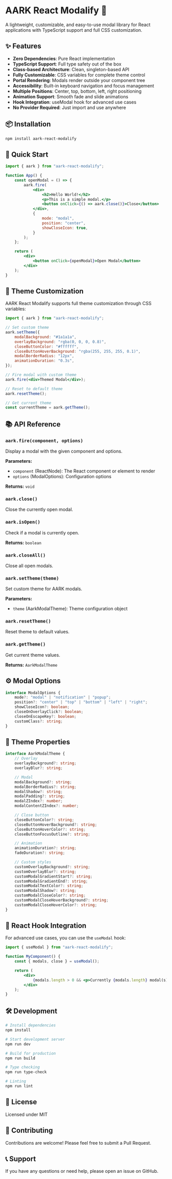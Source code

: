 # AARK React Modalify 🚀

A lightweight, customizable, and easy-to-use modal library for React applications with TypeScript support and full CSS customization.

## ✨ Features

- **Zero Dependencies**: Pure React implementation
- **TypeScript Support**: Full type safety out of the box
- **Class-based Architecture**: Clean, singleton-based API
- **Fully Customizable**: CSS variables for complete theme control
- **Portal Rendering**: Modals render outside your component tree
- **Accessibility**: Built-in keyboard navigation and focus management
- **Multiple Positions**: Center, top, bottom, left, right positioning
- **Animation Support**: Smooth fade and slide animations
- **Hook Integration**: useModal hook for advanced use cases
- **No Provider Required**: Just import and use anywhere

## 📦 Installation

```bash
npm install aark-react-modalify
```

## 🚀 Quick Start

```jsx
import { aark } from "aark-react-modalify";

function App() {
	const openModal = () => {
		aark.fire(
			<div>
				<h2>Hello World!</h2>
				<p>This is a simple modal.</p>
				<button onClick={() => aark.close()}>Close</button>
			</div>,
			{
				mode: "modal",
				position: "center",
				showCloseIcon: true,
			}
		);
	};

	return (
		<div>
			<button onClick={openModal}>Open Modal</button>
		</div>
	);
}
```

## 🎨 Theme Customization

AARK React Modalify supports full theme customization through CSS variables:

```jsx
import { aark } from "aark-react-modalify";

// Set custom theme
aark.setTheme({
	modalBackground: "#1a1a1a",
	overlayBackground: "rgba(0, 0, 0, 0.8)",
	closeButtonColor: "#ffffff",
	closeButtonHoverBackground: "rgba(255, 255, 255, 0.1)",
	modalBorderRadius: "12px",
	animationDuration: "0.3s",
});

// Fire modal with custom theme
aark.fire(<div>Themed Modal</div>);

// Reset to default theme
aark.resetTheme();

// Get current theme
const currentTheme = aark.getTheme();
```

## 📚 API Reference

### `aark.fire(component, options)`

Display a modal with the given component and options.

**Parameters:**

- `component` (ReactNode): The React component or element to render
- `options` (ModalOptions): Configuration options

**Returns:** `void`

### `aark.close()`

Close the currently open modal.

### `aark.isOpen()`

Check if a modal is currently open.

**Returns:** `boolean`

### `aark.closeAll()`

Close all open modals.

### `aark.setTheme(theme)`

Set custom theme for AARK modals.

**Parameters:**

- `theme` (AarkModalTheme): Theme configuration object

### `aark.resetTheme()`

Reset theme to default values.

### `aark.getTheme()`

Get current theme values.

**Returns:** `AarkModalTheme`

## ⚙️ Modal Options

```typescript
interface ModalOptions {
	mode?: "modal" | "notification" | "popup";
	position?: "center" | "top" | "bottom" | "left" | "right";
	showCloseIcon?: boolean;
	closeOnOverlayClick?: boolean;
	closeOnEscapeKey?: boolean;
	customClass?: string;
}
```

## 🎨 Theme Properties

```typescript
interface AarkModalTheme {
	// Overlay
	overlayBackground?: string;
	overlayBlur?: string;

	// Modal
	modalBackground?: string;
	modalBorderRadius?: string;
	modalShadow?: string;
	modalPadding?: string;
	modalZIndex?: number;
	modalContentZIndex?: number;

	// Close button
	closeButtonColor?: string;
	closeButtonHoverBackground?: string;
	closeButtonHoverColor?: string;
	closeButtonFocusOutline?: string;

	// Animation
	animationDuration?: string;
	fadeDuration?: string;

	// Custom styles
	customOverlayBackground?: string;
	customOverlayBlur?: string;
	customModalGradientStart?: string;
	customModalGradientEnd?: string;
	customModalTextColor?: string;
	customModalShadow?: string;
	customModalCloseColor?: string;
	customModalCloseHoverBackground?: string;
	customModalCloseHoverColor?: string;
}
```

## 🔗 React Hook Integration

For advanced use cases, you can use the `useModal` hook:

```jsx
import { useModal } from "aark-react-modalify";

function MyComponent() {
	const { modals, close } = useModal();

	return (
		<div>
			{modals.length > 0 && <p>Currently {modals.length} modal(s) open</p>}
		</div>
	);
}
```

## 🛠️ Development

```bash
# Install dependencies
npm install

# Start development server
npm run dev

# Build for production
npm run build

# Type checking
npm run type-check

# Linting
npm run lint
```

## 📄 License

Licensed under MIT

## 🤝 Contributing

Contributions are welcome! Please feel free to submit a Pull Request.

## 📞 Support

If you have any questions or need help, please open an issue on GitHub.
